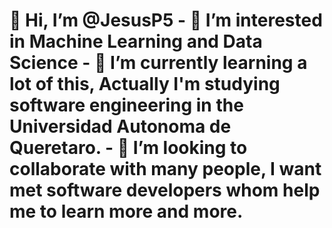 <h1>👋 Hi, I’m @JesusP5
- 👀 I’m interested in Machine Learning and Data Science
- 🌱 I’m currently learning a lot of this, Actually I'm studying software engineering in the Universidad Autonoma de Queretaro.
- 💞️ I’m looking to collaborate with many people, I want met software developers whom help me to learn more and more.



<!---
JesusP5/JesusP5 is a ✨ special ✨ repository because its `README.md` (this file) appears on your GitHub profile.
You can click the Preview link to take a look at your changes.
--->
